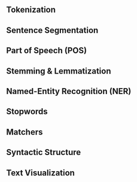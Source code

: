 ## **Tokenization**

## **Sentence Segmentation**

## **Part of Speech (POS)**

## **Stemming & Lemmatization**

## **Named-Entity Recognition (NER)**

## **Stopwords**

## **Matchers**

## **Syntactic Structure**

## **Text Visualization**